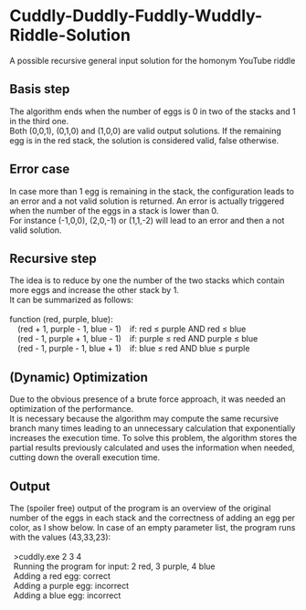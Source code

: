 # Cuddly-Duddly-Fuddly-Wuddly-Riddle-Solution
A possible recursive general input solution for the homonym YouTube riddle

## Basis step
The algorithm ends when the number of eggs is 0 in two of the stacks and 1 in the third one. <br>
Both (0,0,1), (0,1,0) and (1,0,0) are valid output solutions.
If the remaining egg is in the red stack, the solution is considered valid, false otherwise. <br>

## Error case
In case more than 1 egg is remaining in the stack, the configuration leads to an error and a not valid solution is returned.
An error is actually triggered when the number of the eggs in a stack is lower than 0. <br>
For instance (-1,0,0), (2,0,-1) or (1,1,-2) will lead to an error and then a not valid solution.<br>

## Recursive step
The idea is to reduce by one the number of the two stacks which contain more eggs and increase the other stack by 1.<br>
It can be summarized as follows:<br>
<br>
function (red, purple, blue):<br>
&ensp;&ensp;(red + 1, purple - 1, blue - 1) &ensp; if: red &le; purple AND red &le; blue<br>
&ensp;&ensp;(red - 1, purple + 1, blue - 1) &ensp; if: purple &le; red AND purple &le; blue<br>
&ensp;&ensp;(red - 1, purple - 1, blue + 1) &ensp; if: blue &le; red AND blue &le; purple<br>

## (Dynamic) Optimization
Due to the obvious presence of a brute force approach, it was needed an optimization of the performance.<br>
It is necessary because the algorithm may compute the same recursive branch many times leading to an unnecessary calculation that
exponentially increases the execution time. To solve this problem, the algorithm stores the partial results previously calculated and 
uses the information when needed, cutting down the overall execution time.<br>

## Output
The (spoiler free) output of the program is an overview of the original number of the eggs in each stack and the correctness of 
adding an egg per color, as I show below. In case of an empty parameter list, the program runs with the values (43,33,23):<br>
<br>
&ensp;>cuddly.exe 2 3 4<br>
&ensp;Running the program for input: 2 red, 3 purple, 4 blue<br>
&ensp;Adding a red egg: correct<br>
&ensp;Adding a purple egg: incorrect<br>
&ensp;Adding a blue egg: incorrect
